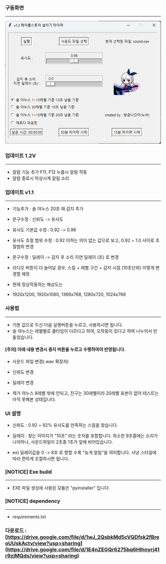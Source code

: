 ### 구동화면
---
![img.png](img.png)

### 업데이트 1.2V
---
* 알람 기능 추가 F11, F12 누를시 알람 작동
* 알람 종료시 탁상시계 알림 소리

### 업데이트 v1.1
---
* 기능추가 : 솔 야누스 20초 때 감지 추가
* 문구수정 : 신뢰도 -> 유사도
* 유사도 기본값 수정 : 0.92 -> 0.96
* 유사도 조절 범위 수정 : 0.92 이하는 의미 없는 값으로 보고, 0.92 ~ 1.0 사이로 조절범위 변경
* 문구수정 : 딜레이 -> 감지 후 소리 지연 딜레이 (초) 로 변경

* 라디오 버튼이 더 늘어날 경우, 스킬 + 레벨 구간 + 감지 시점 (10초단위) 이렇게 변경할 예정
* 현재 정상작동하는 해상도는
* 1920x1200, 1920x1080, 1366x768, 1280x720, 1024x768

### 사용법 
---
* 기본 값으로 두신 다음 실행버튼을 누르고, 사용하시면 됩니다.
* 솔 야누스는 레벨별로 쿨타임이 다르다고 하여, 오작동이 있다고 하여 나누어서 만들었습니다.

#### [주의] 아래 내용 변경시 중지 버튼을 누르고 수행하여야 반영됩니다.
* 사운드 파일 변경(.wav 확장자)
* 신뢰도 변경
* 딜레이 변경

* 제가 야누스 8레벨 밖에 안되고, 친구는 30레벨이라 20레벨 표본이 없어 테스트는 아직 못해본 상태입니다.
  
### UI 설명

* 신뢰도 : 0.92 = 92% 유사도를 만족하는 스킬을 찾습니다.

* 딜레이 : 찾는 이미지가 "10초" 라는 숫자를 포함합니다. 최소한 9초쯤에는 소리가나야하나, 사운드파일이 2초중 1초가 앞에 비어있습니다.

* ex) 딜레이값을 0 -> 8초 로 향할 수록 "늦게 알림"을 의미합니다. 사냥 스타일에 따라 편하게 조절하시면 됩니다.


### [NOTICE] Exe build
---
* EXE 파일 생성에 사용된 모듈은 "pyinstaller" 입니다

### [NOTICE] dependency
---
* requirements.txt
  
### 다운로드 : [https://drive.google.com/file/d/1wJ_2QsbkMd5cVQDfsk2fBreoUUskActv/view?usp=sharing](https://drive.google.com/file/d/1E4nZEGQr6275bq6HIhnyrj41r9zjMQds/view?usp=sharing)






